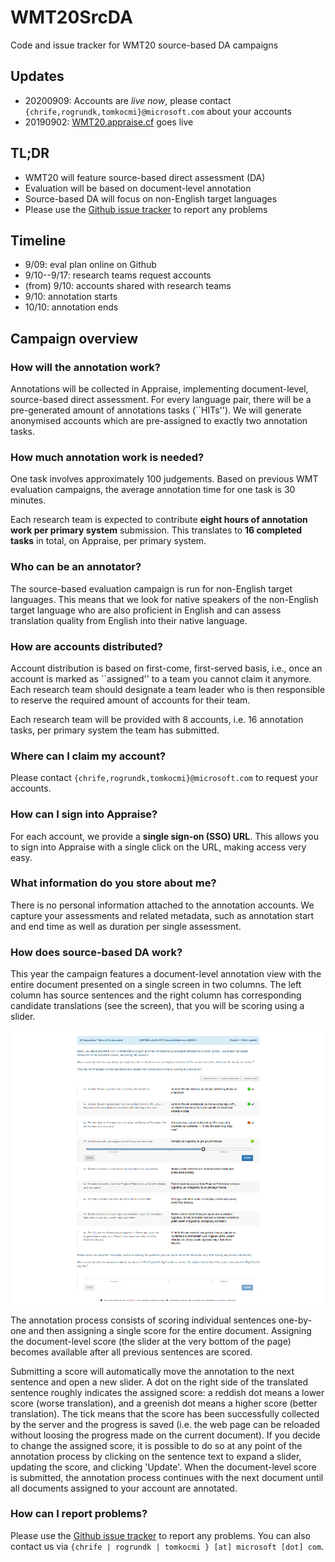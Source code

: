 # WMT20SrcDA

Code and issue tracker for WMT20 source-based DA campaigns

## Updates

- 20200909: Accounts are *live now*, please contact `{chrife,rogrundk,tomkocmi}@microsoft.com` about your accounts
- 20190902: [WMT20.appraise.cf](http://wmt20.appraise.cf) goes live

## TL;DR

- WMT20 will feature source-based direct assessment (DA)
- Evaluation will be based on document-level annotation
- Source-based DA will focus on non-English target languages
- Please use the [Github issue tracker](https://github.com/AppraiseDev/WMT20SrcDA/issues) to report any problems

## Timeline

- 9/09: eval plan online on Github
- 9/10--9/17: research teams request accounts
- (from) 9/10: accounts shared with research teams
- 9/10: annotation starts
- 10/10: annotation ends

## Campaign overview

### How will the annotation work?

Annotations will be collected in Appraise, implementing document-level,
source-based direct assessment. For every language pair, there will be a
pre-generated amount of annotations tasks (``HITs''). We will generate
anonymised accounts which are pre-assigned to exactly two annotation tasks.

### How much annotation work is needed?

One task involves approximately 100 judgements. Based on previous WMT evaluation
campaigns, the average annotation time for one task is 30 minutes. 

Each research team is expected to contribute **eight hours of annotation work
per primary system** submission. This translates to **16 completed tasks**
in total, on Appraise, per primary system.

### Who can be an annotator?

The source-based evaluation campaign is run for non-English target languages.
This means that we look for native speakers of the non-English target language
who are also proficient in English and can assess translation quality from
English into their native language.

### How are accounts distributed?

Account distribution is based on first-come, first-served basis, i.e., once
an account is marked as ``assigned'' to a team you cannot claim it anymore.
Each research team should designate a team leader who is then responsible to
reserve the required amount of accounts for their team.

Each research team will be provided with 8 accounts, i.e. 16 annotation tasks,
per primary system the team has submitted.

### Where can I claim my account?

Please contact `{chrife,rogrundk,tomkocmi}@microsoft.com` to request your accounts.

### How can I sign into Appraise?

For each account, we provide a **single sign-on (SSO) URL**. This allows you
to sign into Appraise with a single click on the URL, making access very easy.

### What information do you store about me?

There is no personal information attached to the annotation accounts. We
capture your assessments and related metadata, such as annotation start and
end time as well as duration per single assessment.

### How does source-based DA work?

This year the campaign features a document-level annotation view with the
entire document presented on a single screen in two columns. The left column
has source sentences and the right column has corresponding candidate
translations (see the screen), that you will be scoring using a slider.

![Screenshot of WMT20](/images/screen_wmt20.png)

The annotation process consists of scoring individual sentences one-by-one and
then assigning a single score for the entire document. Assigning the
document-level score (the slider at the very bottom of the page) becomes
available after all previous sentences are scored.

Submitting a score will automatically move the annotation to the next sentence
and open a new slider. A dot on the right side of the translated sentence
roughly indicates the assigned score: a reddish dot means a lower score (worse
translation), and a greenish dot means a higher score (better translation). The
tick means that the score has been successfully collected by the server and the
progress is saved (i.e. the web page can be reloaded without loosing the
progress made on the current document). If you decide to change the assigned
score, it is possible to do so at any point of the annotation process by
clicking on the sentence text to expand a slider, updating the score, and
clicking 'Update'. When the document-level score is submitted, the annotation
process continues with the next document until all documents assigned to your
account are annotated.

### How can I report problems?

Please use the [Github issue tracker](https://github.com/AppraiseDev/WMT20SrcDA/issues)
to report any problems. You can also contact us via ``{chrife | rogrundk | tomkocmi } [at] microsoft [dot] com``.
